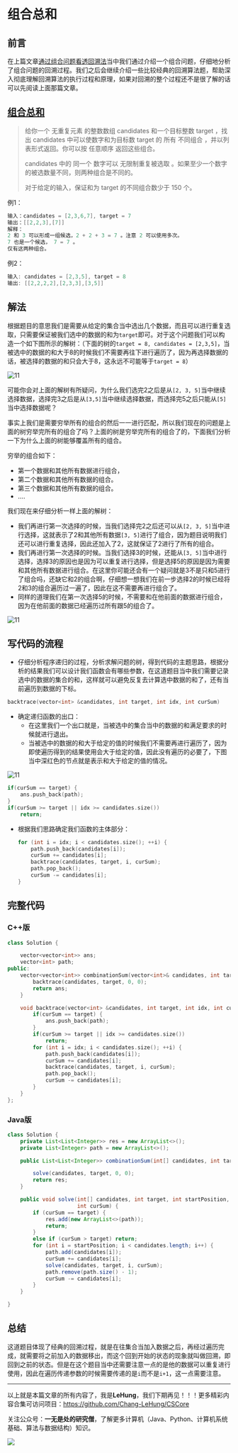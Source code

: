 # 组合总和

## 前言

在上篇文章[通过组合问题看透回溯法](https://mp.weixin.qq.com/s?__biz=Mzg3ODgyNDgwNg==&mid=2247486751&idx=1&sn=8e9cedd729d01ff8867fcb2c085ecbe3&chksm=cf0c9116f87b18002551eefcd773f4762d79d2c06614b304437bfcd382e14afa031d29cc4dcc&mpshare=1&scene=22&srcid=0921yRhazbXlqGuEZagKb0p9&sharer_sharetime=1663737871952&sharer_shareid=236a49567847c05f78e6b440ce6dabff#rd)当中我们通过介绍一个组合问题，仔细地分析了组合问题的回溯过程。我们之后会继续介绍一些比较经典的回溯算法题，帮助深入彻底理解回溯算法的执行过程和原理，如果对回溯的整个过程还不是很了解的话可以先阅读上面那篇文章。

## [组合总和](https://leetcode.cn/problems/combination-sum-ii/)

>给你一个 无重复元素 的整数数组 candidates 和一个目标整数 target ，找出 candidates 中可以使数字和为目标数 target 的 所有 不同组合 ，并以列表形式返回。你可以按 任意顺序 返回这些组合。
>
>candidates 中的 同一个 数字可以 无限制重复被选取 。如果至少一个数字的被选数量不同，则两种组合是不同的。 
>
>对于给定的输入，保证和为 target 的不同组合数少于 150 个。

例1：

```JAVA
输入：candidates = [2,3,6,7], target = 7
输出：[[2,2,3],[7]]
解释：
2 和 3 可以形成一组候选，2 + 2 + 3 = 7 。注意 2 可以使用多次。
7 也是一个候选， 7 = 7 。
仅有这两种组合。
```

例2：

```JAVA
输入: candidates = [2,3,5], target = 8
输出: [[2,2,2,2],[2,3,3],[3,5]]
```

## 解法

根据题目的意思我们是需要从给定的集合当中选出几个数据，而且可以进行重复选取，只需要保证被我们选中的数据的和为`target`即可。对于这个问题我们可以构造一个如下图所示的解树：（下面的树的`target = 8, candidates = [2,3,5]`，当被选中的数据的和大于8的时候我们不需要再往下进行遍历了，因为再选择数据的话，被选择的数据的和只会大于8，这永远不可能等于`target = 8`）

![11](../../images/backtrace/13.png)

可能你会对上面的解树有所疑问，为什么我们选完2之后是从`[2, 3, 5]`当中继续选择数据，选择完3之后是从`[3,5]`当中继续选择数据，而选择完5之后只能从`[5]`当中选择数据呢？

事实上我们是需要穷举所有的组合的然后一一进行匹配，所以我们现在的问题是上面的树穷举完所有的组合了吗？上面的树是穷举完所有的组合了的，下面我们分析一下为什么上面的树能够覆盖所有的组合。

穷举的组合如下：

- 第一个数据和其他所有数据进行组合，
- 第二个数据和其他所有数据的组合。
- 第三个数据和其他所有数据的组合。
- ....

我们现在来仔细分析一样上面的解树：

- 我们再进行第一次选择的时候，当我们选择完2之后还可以从`[2, 3, 5]`当中进行选择，这就表示了2和其他所有数据`[3, 5]`进行了组合，因为题目说明我们还可以进行重复选择，因此还加入了2，这就保证了2进行了所有的组合。
- 我们再进行第一次选择的时候。当我们选择3的时候，还能从`[3, 5]`当中进行选择，选择3的原因也是因为可以重复进行选择，但是选择5的原因是因为需要和其他所有数据进行组合。在这里你可能还会有一个疑问就是3不是只和5进行了组合吗，还缺它和2的组合啊，仔细想一想我们在前一步选择2的时候已经将2和3的组合遍历过一遍了，因此在这不需要再进行组合了。
- 同样的道理我们在第一次选择5的时候，不需要和在他前面的数据进行组合，因为在他前面的数据已经遍历过所有跟5的组合了。

![11](../../images/backtrace/14.png)

## 写代码的流程

- 仔细分析程序递归的过程，分析求解问题的树，得到代码的主题思路，根据分析的结果我们可以设计我们函数会有哪些参数，在这道题目当中我们需要记录选中的数据的集合的和，这样就可以避免反复去计算选中数据的和了，还有当前遍历到数据的下标。

```C++
backtrace(vector<int> &candidates, int target, int idx, int curSum)
```

- 确定递归函数的出口：
  - 在这里我们一个出口就是，当被选中的集合当中的数据的和满足要求的时候就进行退出。
  - 当被选中的数据的和大于给定的值的时候我们不需要再进行遍历了，因为即使遍历得到的结果使用会大于给定的值，因此没有遍历的必要了，下图当中深红色的节点就是表示和大于给定的值的情况。

![11](../../images/backtrace/12.png)

```C++
if(curSum == target) {
    ans.push_back(path);
}
if(curSum >= target || idx >= candidates.size())
    return;
```

- 根据我们思路确定我们函数的主体部分：

  ```C++
  for (int i = idx; i < candidates.size(); ++i) {
      path.push_back(candidates[i]);
      curSum += candidates[i];
      backtrace(candidates, target, i, curSum);
      path.pop_back();
      curSum -= candidates[i];
  }
  ```

## 完整代码

### C++版

```C++
class Solution {

    vector<vector<int>> ans;
    vector<int> path;
public:
    vector<vector<int>> combinationSum(vector<int>& candidates, int target) {
        backtrace(candidates, target, 0, 0);
        return ans;
    }

    void backtrace(vector<int> &candidates, int target, int idx, int curSum) {
        if(curSum == target) {
            ans.push_back(path);
        }
        if(curSum >= target || idx >= candidates.size())
            return;
        for (int i = idx; i < candidates.size(); ++i) {
            path.push_back(candidates[i]);
            curSum += candidates[i];
            backtrace(candidates, target, i, curSum);
            path.pop_back();
            curSum -= candidates[i];
        }
    }
};

```

### Java版

```JAVA
class Solution {
    private List<List<Integer>> res = new ArrayList<>();
    private List<Integer> path = new ArrayList<>();

    public List<List<Integer>> combinationSum(int[] candidates, int target) {

        solve(candidates, target, 0, 0);
        return res;
    }

    public void solve(int[] candidates, int target, int startPosition,
                      int curSum) {
        if (curSum == target) {
            res.add(new ArrayList<>(path));
            return;
        }
        else if (curSum > target) return;
        for (int i = startPosition; i < candidates.length; i++) {
            path.add(candidates[i]);
            curSum += candidates[i];
            solve(candidates, target, i, curSum);
            path.remove(path.size() - 1);
            curSum -= candidates[i];
        }
    }

}
```

## 总结

这道题目体现了经典的回溯过程，就是在往集合当加入数据之后，再经过遍历完成，就需要将之前加入的数据移出，而这个回到开始的状态的现象就叫做回溯，即回到之前的状态。但是在这个题目当中还需要注意一点的是他的数据可以重复进行使用，因此在遍历传递参数的时候需要传递的是`i`而不是`i+1`，这一点需要注意。

---

以上就是本篇文章的所有内容了，我是**LeHung**，我们下期再见！！！更多精彩内容合集可访问项目：<https://github.com/Chang-LeHung/CSCore>

关注公众号：**一无是处的研究僧**，了解更多计算机（Java、Python、计算机系统基础、算法与数据结构）知识。

![](https://img2022.cnblogs.com/blog/2519003/202207/2519003-20220703200459566-1837431658.jpg)

